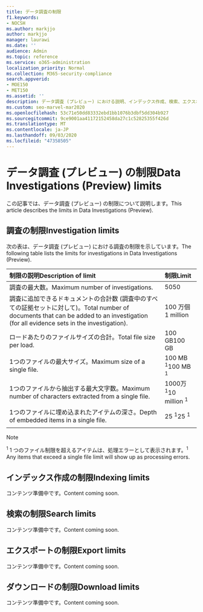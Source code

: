 ```yaml
---
title: データ調査の制限
f1.keywords:
- NOCSH
ms.author: markjjo
author: markjjo
manager: laurawi
ms.date: ''
audience: Admin
ms.topic: reference
ms.service: o365-administration
localization_priority: Normal
ms.collection: M365-security-compliance
search.appverid:
- MOE150
- MET150
ms.assetid: ''
description: データ調査 (プレビュー) における説明、インデックス作成、検索、エクスポート、およびダウンロードの制限についての情報を検索できます。
ms.custom: seo-marvel-mar2020
ms.openlocfilehash: 53c71e50dd83332ebd1bb1076b3dbf5dd304b927
ms.sourcegitcommit: 9ce9001aa41172152458da27c1c52825355f426d
ms.translationtype: MT
ms.contentlocale: ja-JP
ms.lasthandoff: 09/03/2020
ms.locfileid: "47358505"
---
```

# <a name="data-investigations-preview-limits"></a><span data-ttu-id="de0ab-103">データ調査 (プレビュー) の制限</span><span class="sxs-lookup"><span data-stu-id="de0ab-103">Data Investigations (Preview) limits</span></span>

<span data-ttu-id="de0ab-104">この記事では、データ調査 (プレビュー) の制限について説明します。</span><span class="sxs-lookup"><span data-stu-id="de0ab-104">This article describes the limits in Data Investigations (Preview).</span></span>

## <a name="investigation-limits"></a><span data-ttu-id="de0ab-105">調査の制限</span><span class="sxs-lookup"><span data-stu-id="de0ab-105">Investigation limits</span></span>

<span data-ttu-id="de0ab-106">次の表は、データ調査 (プレビュー) における調査の制限を示しています。</span><span class="sxs-lookup"><span data-stu-id="de0ab-106">The following table lists the limits for investigations in Data Investigations (Preview).</span></span> 
    
  |<span data-ttu-id="de0ab-107">**制限の説明**</span><span class="sxs-lookup"><span data-stu-id="de0ab-107">**Description of limit**</span></span>|<span data-ttu-id="de0ab-108">**制限**</span><span class="sxs-lookup"><span data-stu-id="de0ab-108">**Limit**</span></span>|
  |:-----|:-----|
  |<span data-ttu-id="de0ab-109">調査の最大数。</span><span class="sxs-lookup"><span data-stu-id="de0ab-109">Maximum number of investigations.</span></span>  <br/> |<span data-ttu-id="de0ab-110">50</span><span class="sxs-lookup"><span data-stu-id="de0ab-110">50</span></span>  <br/> |
  |<span data-ttu-id="de0ab-111">調査に追加できるドキュメントの合計数 (調査中のすべての証拠セットに対して)。</span><span class="sxs-lookup"><span data-stu-id="de0ab-111">Total number of documents that can be added to an investigation (for all evidence sets in the investigation).</span></span>  <br/> |<span data-ttu-id="de0ab-112">100 万個</span><span class="sxs-lookup"><span data-stu-id="de0ab-112">1 million</span></span>  <br/> |
  |<span data-ttu-id="de0ab-113">ロードあたりのファイルサイズの合計。</span><span class="sxs-lookup"><span data-stu-id="de0ab-113">Total file size per load.</span></span>  <br/> |<span data-ttu-id="de0ab-114">100 GB</span><span class="sxs-lookup"><span data-stu-id="de0ab-114">100 GB</span></span>  <br/> |
  |<span data-ttu-id="de0ab-115">1つのファイルの最大サイズ。</span><span class="sxs-lookup"><span data-stu-id="de0ab-115">Maximum size of a single file.</span></span>   <br/> |<span data-ttu-id="de0ab-116">100 MB <sup>1</sup></span><span class="sxs-lookup"><span data-stu-id="de0ab-116">100 MB <sup>1</sup></span></span> <br/> |
  |<span data-ttu-id="de0ab-117">1つのファイルから抽出する最大文字数。</span><span class="sxs-lookup"><span data-stu-id="de0ab-117">Maximum number of characters extracted from a single file.</span></span>  <br/> |<span data-ttu-id="de0ab-118">1000万 <sup>1</sup></span><span class="sxs-lookup"><span data-stu-id="de0ab-118">10 million <sup>1</sup></span></span> <br/> |
  |<span data-ttu-id="de0ab-119">1つのファイルに埋め込まれたアイテムの深さ。</span><span class="sxs-lookup"><span data-stu-id="de0ab-119">Depth of embedded items in a single file.</span></span>  <br/> |<span data-ttu-id="de0ab-120">25 <sup>1</sup></span><span class="sxs-lookup"><span data-stu-id="de0ab-120">25 <sup>1</sup></span></span> <br/> |
|||
> [!NOTE]
><span data-ttu-id="de0ab-121"><sup>1</sup>  1 つのファイル制限を超えるアイテムは、処理エラーとして表示されます。</span><span class="sxs-lookup"><span data-stu-id="de0ab-121"><sup>1</sup>  Any items that exceed a single file limit will show up as processing errors.</span></span>

## <a name="indexing-limits"></a><span data-ttu-id="de0ab-122">インデックス作成の制限</span><span class="sxs-lookup"><span data-stu-id="de0ab-122">Indexing limits</span></span>

<span data-ttu-id="de0ab-123">コンテンツ準備中です。</span><span class="sxs-lookup"><span data-stu-id="de0ab-123">Content coming soon.</span></span>

## <a name="search-limits"></a><span data-ttu-id="de0ab-124">検索の制限</span><span class="sxs-lookup"><span data-stu-id="de0ab-124">Search limits</span></span>

<span data-ttu-id="de0ab-125">コンテンツ準備中です。</span><span class="sxs-lookup"><span data-stu-id="de0ab-125">Content coming soon.</span></span>

## <a name="export-limits"></a><span data-ttu-id="de0ab-126">エクスポートの制限</span><span class="sxs-lookup"><span data-stu-id="de0ab-126">Export limits</span></span>

<span data-ttu-id="de0ab-127">コンテンツ準備中です。</span><span class="sxs-lookup"><span data-stu-id="de0ab-127">Content coming soon.</span></span>

## <a name="download-limits"></a><span data-ttu-id="de0ab-128">ダウンロードの制限</span><span class="sxs-lookup"><span data-stu-id="de0ab-128">Download limits</span></span>

<span data-ttu-id="de0ab-129">コンテンツ準備中です。</span><span class="sxs-lookup"><span data-stu-id="de0ab-129">Content coming soon.</span></span>

